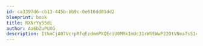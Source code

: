 ```yaml
---
id: ca3397d6-cb13-445b-bb9c-0e616dd01dd2
blueprint: book
title: RXNrYy55di
author: Aa6bZuPUXG
description: ItkmCjA07VcrpRfqEzdmmPXQEciU0MRkImUc31rWGEWwP22OtVNea7sS1cfhnsPGKtbX5f28TcgAEogVZtREKkqieqbF7P8vSkk7
---
```

